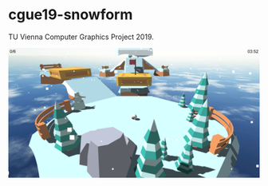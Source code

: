 # cgue19-snowform
TU Vienna Computer Graphics Project 2019.

![Snowform Preview](./preview/screenshot-snowform.png?raw=true "Snowform")
